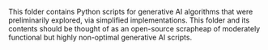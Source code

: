This folder contains Python scripts for generative AI algorithms that were preliminarily explored, via simplified implementations. This folder and its contents should be thought of as an open-source scrapheap of moderately functional but highly non-optimal generative AI scripts.
